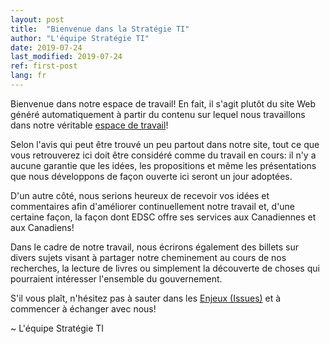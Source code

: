 ```yaml
---
layout: post
title:  "Bienvenue dans la Stratégie TI"
author: "L'équipe Stratégie TI"
date: 2019-07-24
last_modified: 2019-07-24
ref: first-post
lang: fr
---
```


Bienvenue dans notre espace de travail! En fait, il s'agit plutôt du site Web généré automatiquement à partir du contenu sur lequel nous travaillons dans notre véritable [espace de travail](https://github.com/sara-sabr/ITStrategy)!

Selon l'avis qui peut être trouvé un peu partout dans notre site, tout ce que vous retrouverez ici doit être considéré comme du travail en cours: il n'y a aucune garantie que les idées, les propositions et même les présentations que nous développons de façon ouverte ici seront un jour adoptées.

D'un autre côté, nous serions heureux de recevoir vos idées et commentaires afin d'améliorer continuellement notre travail et, d'une certaine façon, la façon dont EDSC offre ses services aux Canadiennes et aux Canadiens!

Dans le cadre de notre travail, nous écrirons également des billets sur divers sujets visant à partager notre cheminement au cours de nos recherches, la lecture de livres ou simplement la découverte de choses qui pourraient intéresser l'ensemble du gouvernement.

S'il vous plaît, n'hésitez pas à sauter dans les [Enjeux (Issues)](https://github.com/sara-sabr/ITStrategy/issues) et à commencer à échanger avec nous!

~ L'équipe Stratégie TI
